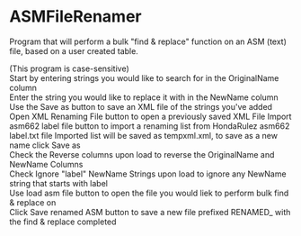 # ASMFileRenamer
Program that will perform a bulk "find &amp; replace" function on an ASM (text) file, based on a user created table.

(This program is case-sensitive)  
Start by entering strings you would like to search for in the OriginalName column  
Enter the string you would like to replace it with in the NewName column  
Use the Save as button to save an XML file of the strings you've added  
Open XML Renaming File button to open a previously saved XML File 
Import asm662 label file button to import a renaming list from HondaRulez asm662 label.txt file 
Imported list will be saved as tempxml.xml, to save as a new name click Save as  
Check the Reverse columns upon load to reverse the OriginalName and NewName Columns  
Check Ignore "label" NewName Strings upon load to ignore any NewName string that starts with label  
Use load asm file button to open the file you would liek to perform bulk find & replace on  
Click Save renamed ASM button to save a new file prefixed RENAMED_ with the find & replace completed  


